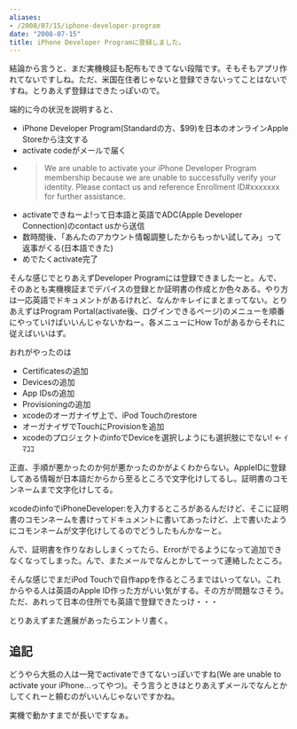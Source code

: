 ```yaml
---
aliases:
- /2008/07/15/iphone-developer-program
date: "2008-07-15"
title: iPhone Developer Programに登録しました。
---
```

結論から言うと、まだ実機検証も配布もできてない段階です。そもそもアプリ作れてないですしね。ただ、米国在住者じゃないと登録できないってことはないですね。とりあえず登録はできたっぽいので。

端的に今の状況を説明すると、

<ul>
<li>iPhone Developer Program(Standardの方、$99)を日本のオンラインApple Storeから注文する</li>
<li>activate codeがメールで届く</li>
<li><blockquote>
We are unable to activate your iPhone Developer Program membership because we are unable to successfully verify your identity. Please contact us and reference Enrollment ID#xxxxxxx for further assistance.</blockquote></li>
<li>activateできねーよ!って日本語と英語でADC(Apple Developer Connection)のcontact usから送信</li>
<li>数時間後、「あんたのアカウント情報調整したからもっかい試してみ」って返事がくる(日本語できた)</li>
<li>めでたくactivate完了</li>
</ul>

そんな感じでとりあえずDeveloper Programには登録できましたーと。んで、そのあとも実機検証までデバイスの登録とか証明書の作成とか色々ある。やり方は一応英語でドキュメントがあるけれど、なんかキレイにまとまってない。とりあえずはProgram Portal(activate後、ログインできるページ)のメニューを順番にやっていけばいいんじゃないかねー。各メニューにHow Toがあるからそれに従えばいいはず。

おれがやったのは

<ul>
<li>Certificatesの追加</li>
<li>Devicesの追加</li>
<li>App IDsの追加</li>
<li>Provisioningの追加</li>
<li>xcodeのオーガナイザ上で、iPod Touchのrestore</li>
<li>オーガナイザでTouchにProvisionを追加</li>
<li>xcodeのプロジェクトのinfoでDeviceを選択しようにも選択肢にでない! <- ｲﾏｺｺ</li>
</ul>

正直、手順が悪かったのか何が悪かったのかがよくわからない。AppleIDに登録してある情報が日本語だからから至るところで文字化けしてるし。証明書のコモンネームまで文字化けしてる。

xcodeのinfoでiPhoneDeveloper:<firstname><lastname>を入力するところがあるんだけど、そこに証明書のコモンネームを書けってドキュメントに書いてあったけど、上で書いたようにコモンネームが文字化けしてるのでどうしたもんかなーと。

んで、証明書を作りなおししまくってたら、Errorがでるようになって追加できなくなってしまった。んで、またメールでなんとかしてーって連絡したところ。

そんな感じでまだiPod Touchで自作appを作るところまではいってない。これからやる人は英語のApple ID作った方がいい気がする。その方が問題なさそう。ただ、あれって日本の住所でも英語で登録できたっけ・・・

とりあえずまた進展があったらエントリ書く。

<h2>追記</h2>
どうやら大抵の人は一発でactivateできてないっぽいですね(We are unable to activate your iPhone...ってやつ)。そう言うときはとりあえずメールでなんとかしてくれーと頼むのがいいんじゃないですかね。

実機で動かすまでが長いですなぁ。